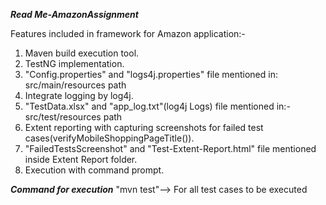 ***Read Me-AmazonAssignment***

Features included in framework for Amazon application:-

1. Maven build execution tool.
2. TestNG implementation.
3. "Config.properties" and "logs4j.properties" file mentioned in: src/main/resources path
4. Integrate logging by log4j.
5. "TestData.xlsx" and "app_log.txt"(log4j Logs) file mentioned in:- src/test/resources path
6. Extent reporting with capturing screenshots for failed test cases(verifyMobileShoppingPageTitle()).
7. "FailedTestsScreenshot" and "Test-Extent-Report.html" file  mentioned inside Extent Report folder.
8. Execution with command prompt.

 ***Command for execution***
 "mvn test"--> For all test cases to be executed
 
 
 